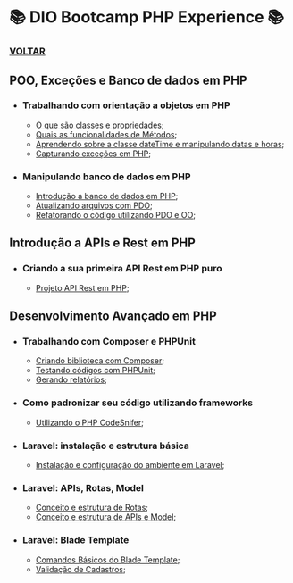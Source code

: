 # 📚 DIO Bootcamp PHP Experience 📚

### [**VOLTAR**](../../../../../)

## **POO, Exceções e Banco de dados em PHP**

- ### **Trabalhando com orientação a objetos em PHP**

  - [O que são classes e propriedades](https://github.com/LuizMiguelSR/DIO-Bootcamps/blob/2c7ae9be3b02519445ecebfa9eda2f9a93a58339/PHP-Experience/Exercicios/modulo-3/POO_Excecoes_BD/ContaBancaria.php);
  - [Quais as funcionalidades de Métodos](https://github.com/LuizMiguelSR/DIO-Bootcamps/blob/48b18b0ada4c2046a452d5767d744ab749b08c35/PHP-Experience/Exercicios/modulo-3/POO_Excecoes_BD/ContaBancaria.php);
  - [Aprendendo sobre a classe dateTime e manipulando datas e horas](https://github.com/LuizMiguelSR/DIO-Bootcamps/blob/67844d422155e48cd6f7829267f52dd6e0021905/PHP-Experience/Exercicios/modulo-3/POO_Excecoes_BD/datas.php);
  - [Capturando exceções em PHP](/PHP-Experience/Exercicios/modulo-3/POO_Excecoes_BD/Excecoes.php);

- ### **Manipulando banco de dados em PHP**

  - [Introdução a banco de dados em PHP](/PHP-Experience/Exercicios/modulo-3/POO_Excecoes_BD/bancoDeDados/);
  - [Atualizando arquivos com PDO](/PHP-Experience/Exercicios/modulo-3/POO_Excecoes_BD/bancoDeDados/);
  - [Refatorando o código utilizando PDO e OO](/PHP-Experience/Exercicios/modulo-3/POO_Excecoes_BD/novoBancoDeDados/);

## **Introdução a APIs e Rest em PHP**

- ### **Criando a sua primeira API Rest em PHP puro**

  - [Projeto API Rest em PHP](/PHP-Experience/Exercicios/modulo-3/Introducao_API_REST_PHP/API_Pratica/);

## **Desenvolvimento Avançado em PHP**

- ### **Trabalhando com Composer e PHPUnit**

  - [Criando biblioteca com Composer](/PHP-Experience/Exercicios/modulo-3/Desenvolvimento_Avancado_PHP/Digital-Cep/);
  - [Testando códigos com PHPUnit](/PHP-Experience/Exercicios/modulo-3/Desenvolvimento_Avancado_PHP/Digital-Cep/tests/SearchTest.php);
  - [Gerando relatórios](/PHP-Experience/Exercicios/modulo-3/Desenvolvimento_Avancado_PHP/Digital-Cep/report-tests.txt);

- ### **Como padronizar seu código utilizando frameworks**

  - [Utilizando o PHP CodeSnifer](/PHP-Experience/Exercicios/modulo-3/Desenvolvimento_Avancado_PHP/Digital-Cep/src/);

- ### **Laravel: instalação e estrutura básica**

  - [Instalação e configuração do ambiente em Laravel](/PHP-Experience/Exercicios/modulo-3/Desenvolvimento_Avancado_PHP/cadastro-laravel/);

- ### **Laravel: APIs, Rotas, Model**

  - [Conceito e estrutura de Rotas](/PHP-Experience/Exercicios/modulo-3/Desenvolvimento_Avancado_PHP/cadastro-laravel/);
  - [Conceito e estrutura de APIs e Model](/PHP-Experience/Exercicios/modulo-3/Desenvolvimento_Avancado_PHP/cadastro-laravel/);

- ### **Laravel: Blade Template**

  - [Comandos Básicos do Blade Template](https://github.com/LuizMiguelSR/DIO-Bootcamps/commit/ee1503433cdcd378f630cac49994f10179aa22f5);
  - [Validação de Cadastros](/PHP-Experience/Exercicios/modulo-3/Desenvolvimento_Avancado_PHP/cadastro-laravel/);
